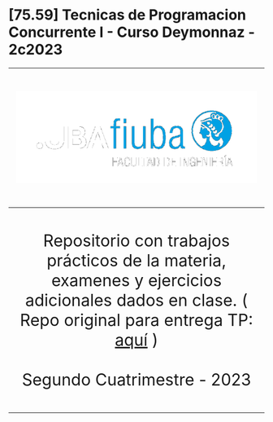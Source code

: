 # [75.59] Tecnicas de Programacion Concurrente I - Curso Deymonnaz - 2c2023

---

<br>
<p align="center">
  <!---<img src="https://www.estudiaradistancia.com.ar/logos/original/logo-universidad-de-buenos-aires.webp" height=80 />--->
  <img src="https://raw.githubusercontent.com/MiguelV5/MiguelV5/main/misc/logofiubatransparent_partialwhite.png" height="180"/>
</p>
<br>

---

<br>
<p align="center">
<font size="+3">
Repositorio con trabajos prácticos de la materia, examenes y ejercicios adicionales dados en clase.
( Repo original para entrega TP: <a href="https://github.com/">aquí</a> )
<br>
<br>
Segundo Cuatrimestre - 2023
</font>
</p>
<br>

---

